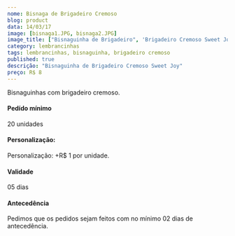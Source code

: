 ```yaml
---
nome: Bisnaga de Brigadeiro Cremoso
blog: product
data: 14/03/17
image: [bisnaga1.JPG, bisnaga2.JPG]
image_title: ["Bisnaguinha de Brigadeiro", 'Brigadeiro Cremoso Sweet Joy']
category: lembrancinhas
tags: lembrancinhas, bisnaguinha, brigadeiro cremoso
published: true
descrição: "Bisnaguinha de Brigadeiro Cremoso Sweet Joy"
preço: R$ 8
---
```

Bisnaguinhas com brigadeiro cremoso.
#### Pedído mínimo
20 unidades

#### Personalização:
Personalização: +R$ 1 por unidade.

#### Validade
05 dias

#### Antecedência
Pedimos que os pedidos sejam feitos com no mínimo 02 dias de antecedência. 
